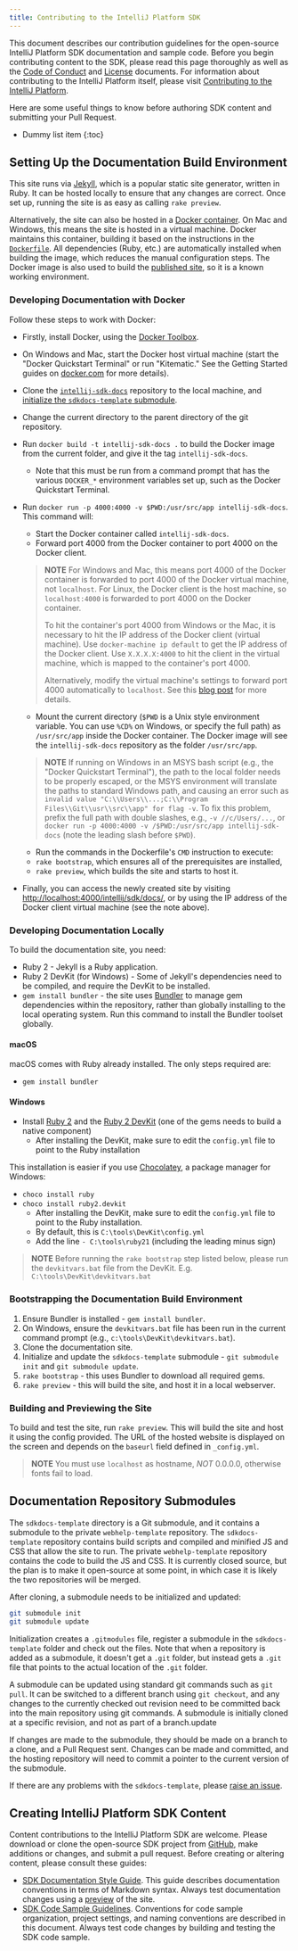 ```yaml
---
title: Contributing to the IntelliJ Platform SDK
---
```

<!-- Copyright 2000-2020 JetBrains s.r.o. and other contributors. Use of this source code is governed by the Apache 2.0 license that can be found in the LICENSE file. -->

This document describes our contribution guidelines for the open-source IntelliJ Platform SDK documentation and sample code.
Before you begin contributing content to the SDK, please read this page thoroughly as well as the [Code of Conduct](/CODE_OF_CONDUCT.md) and [License](https://github.com/JetBrains/intellij-sdk-docs/blob/master/LICENSE.txt) documents.
For information about contributing to the IntelliJ Platform itself, please visit [Contributing to the IntelliJ Platform](/basics/platform_contributions.md).

Here are some useful things to know before authoring SDK content and submitting your Pull Request.
* Dummy list item
{:toc}

## Setting Up the Documentation Build Environment

This site runs via [Jekyll](https://jekyllrb.com), which is a popular static site generator, written in Ruby.
It can be hosted locally to ensure that any changes are correct.
Once set up, running the site is as easy as calling `rake preview`.

Alternatively, the site can also be hosted in a [Docker container](https://www.docker.com).
On Mac and Windows, this means the site is hosted in a virtual machine.
Docker maintains this container, building it based on the instructions in the [`Dockerfile`](Dockerfile).
All dependencies (Ruby, etc.) are automatically installed when building the image, which reduces the manual configuration steps.
The Docker image is also used to build the [published site](https://www.jetbrains.org/intellij/sdk/docs/index.html), so it is a known working environment.

### Developing Documentation with Docker

Follow these steps to work with Docker:

* Firstly, install Docker, using the [Docker Toolbox](https://www.docker.com/docker-toolbox).
* On Windows and Mac, start the Docker host virtual machine (start the "Docker Quickstart Terminal" or run "Kitematic." See the Getting Started guides on [docker.com](https://www.docker.com) for more details).
* Clone the [`intellij-sdk-docs`](https://github.com/JetBrains/intellij-sdk-docs) repository to the local machine, and [initialize the `sdkdocs-template` submodule](#documentation-repository-submodules).
* Change the current directory to the parent directory of the git repository.
* Run `docker build -t intellij-sdk-docs .` to build the Docker image from the current folder, and give it the tag `intellij-sdk-docs`.
    * Note that this must be run from a command prompt that has the various `DOCKER_*` environment variables set up, such as the Docker Quickstart Terminal.
* Run `docker run -p 4000:4000 -v $PWD:/usr/src/app intellij-sdk-docs`. This command will:
    * Start the Docker container called `intellij-sdk-docs`.
    * Forward port 4000 from the Docker container to port 4000 on the Docker client.

    > **NOTE** For Windows and Mac, this means port 4000 of the Docker container is forwarded to port 4000 of the Docker virtual machine, not `localhost`.
    > For Linux, the Docker client is the host machine, so `localhost:4000` is forwarded to port 4000 on the Docker container.
    >
    > To hit the container's port 4000 from Windows or the Mac, it is necessary to hit the IP address of the Docker client (virtual machine).
    > Use `docker-machine ip default` to get the IP address of the Docker client.
    > Use `X.X.X.X:4000` to hit the client in the virtual machine, which is mapped to the container's port 4000.
    >
    > Alternatively, modify the virtual machine's settings to forward port 4000 automatically to `localhost`.
    > See this [blog post](https://acaird.github.io/computers/2014/11/16/docker-virtualbox-host-networking) for more details.

    * Mount the current directory (`$PWD` is a Unix style environment variable.
      You can use `%CD%` on Windows, or specify the full path) as `/usr/src/app` inside the Docker container.
      The Docker image will see the `intellij-sdk-docs` repository as the folder `/usr/src/app`.

    > **NOTE** If running on Windows in an MSYS bash script (e.g., the "Docker Quickstart Terminal"), the path to the local folder needs to be properly escaped, or the MSYS environment will translate the paths to standard Windows path, and causing an error such as `invalid value "C:\\Users\\...;C:\\Program Files\\Git\\usr\\src\\app" for flag -v`.
    > To fix this problem, prefix the full path with double slashes, e.g., `-v //c/Users/...`, or `docker run -p 4000:4000 -v /$PWD:/usr/src/app intellij-sdk-docs` (note the leading slash before `$PWD`).

    * Run the commands in the Dockerfile's `CMD` instruction to execute:
  * `rake bootstrap`, which ensures all of the prerequisites are installed,
  * `rake preview`, which builds the site and starts to host it.
* Finally, you can access the newly created site by visiting [http://localhost:4000/intellij/sdk/docs/](http://localhost:4000/intellij/sdk/docs/), or by using the IP address of the Docker client virtual machine (see the note above).

### Developing Documentation Locally

To build the documentation site, you need:

* Ruby 2 - Jekyll is a Ruby application.
* Ruby 2 DevKit (for Windows) - Some of Jekyll's dependencies need to be compiled, and require the DevKit to be installed.
* `gem install bundler` - the site uses [Bundler](https://bundler.io) to manage gem dependencies within the repository, rather than globally installing to the local operating system.
  Run this command to install the Bundler toolset globally.

#### macOS

macOS comes with Ruby already installed.
The only steps required are:

* `gem install bundler`

#### Windows

* Install [Ruby 2](https://rubyinstaller.org) and the [Ruby 2 DevKit](https://rubyinstaller.org/downloads/) (one of the gems needs to build a native component)
    * After installing the DevKit, make sure to edit the `config.yml` file to point to the Ruby installation

This installation is easier if you use [Chocolatey](https://chocolatey.org), a package manager for Windows:

* `choco install ruby`
* `choco install ruby2.devkit`
    * After installing the DevKit, make sure to edit the `config.yml` file to point to the Ruby installation.
    * By default, this is `C:\tools\DevKit\config.yml`
    * Add the line `- C:\tools\ruby21` (including the leading minus sign)

> **NOTE** Before running the `rake bootstrap` step listed below, please run the `devkitvars.bat` file from the DevKit.
> E.g. `C:\tools\DevKit\devkitvars.bat`

### Bootstrapping the Documentation Build Environment

1. Ensure Bundler is installed - `gem install bundler`.
2. On Windows, ensure the `devkitvars.bat` file has been run in the current command prompt (e.g., `c:\tools\DevKit\devkitvars.bat`).
3. Clone the documentation site.
4. Initialize and update the `sdkdocs-template` submodule - `git submodule init` and `git submodule update`.
5. `rake bootstrap` - this uses Bundler to download all required gems.
6. `rake preview` - this will build the site, and host it in a local webserver.

### Building and Previewing the Site

To build and test the site, run `rake preview`.
This will build the site and host it using the config provided.
The URL of the hosted website is displayed on the screen and depends on the `baseurl` field defined in `_config.yml`.

> **NOTE** You must use `localhost` as hostname, _NOT_ 0.0.0.0, otherwise fonts fail to load.

## Documentation Repository Submodules
The `sdkdocs-template` directory is a Git submodule, and it contains a submodule to the private `webhelp-template` repository.
The `sdkdocs-template` repository contains build scripts and compiled and minified JS and CSS that allow the site to run.
The private `webhelp-template` repository contains the code to build the JS and CSS.
It is currently closed source, but the plan is to make it open-source at some point, in which case it is likely the two repositories will be merged.

After cloning, a submodule needs to be initialized and updated:

```sh
git submodule init
git submodule update
```

Initialization creates a `.gitmodules` file, register a submodule in the `sdkdocs-template` folder and check out the files.
Note that when a repository is added as a submodule, it doesn't get a `.git` folder, but instead gets a `.git` file that points to the actual location of the `.git` folder.

A submodule can be updated using standard git commands such as `git pull`.
It can be switched to a different branch using `git checkout`, and any changes to the currently checked out revision need to be committed back into the main repository using git commands.
A submodule is initially cloned at a specific revision, and not as part of a branch.update

If changes are made to the submodule, they should be made on a branch to a clone, and a Pull Request sent.
Changes can be made and committed, and the hosting repository will need to commit a pointer to the current version of the submodule.

If there are any problems with the `sdkdocs-template`, please [raise an issue](https://github.com/JetBrains/sdkdocs-template/issues).

## Creating IntelliJ Platform SDK Content
Content contributions to the IntelliJ Platform SDK are welcome.
Please download or clone the open-source SDK project from [GitHub](https://github.com/JetBrains/intellij-sdk-docs), make additions or changes, and submit a pull request.
Before creating or altering content, please consult these guides:
* [SDK Documentation Style Guide](intro/sdk_style.md).
  This guide describes documentation conventions in terms of Markdown syntax.
  Always test documentation changes using a [preview](#building-and-previewing-the-site) of the site.
* [SDK Code Sample Guidelines](intro/sdk_code_guidelines.md).
  Conventions for code sample organization, project settings, and naming conventions are described in this document.
  Always test code changes by building and testing the SDK code sample.

